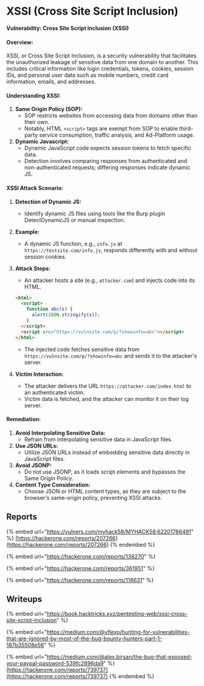 # XSSI (Cross Site Script Inclusion)

**Vulnerability: Cross Site Script Inclusion (XSSI)**

#### Overview:

XSSI, or Cross Site Script Inclusion, is a security vulnerability that facilitates the unauthorized leakage of sensitive data from one domain to another. This includes critical information like login credentials, tokens, cookies, session IDs, and personal user data such as mobile numbers, credit card information, emails, and addresses.

#### Understanding XSSI:

1. **Same Origin Policy (SOP):**
   * SOP restricts websites from accessing data from domains other than their own.
   * Notably, HTML `<script>` tags are exempt from SOP to enable third-party service consumption, traffic analysis, and Ad-Platform usage.
2. **Dynamic Javascript:**
   * Dynamic JavaScript code expects session tokens to fetch specific data.
   * Detection involves comparing responses from authenticated and non-authenticated requests; differing responses indicate dynamic JS.

#### XSSI Attack Scenario:

1. **Detection of Dynamic JS:**
   * Identify dynamic JS files using tools like the Burp plugin DetectDynamicJS or manual inspection.
2. **Example:**
   * A dynamic JS function, e.g., `info.js` at `https://testsite.com/info.js`, responds differently with and without session cookies.
3.  **Attack Steps:**

    * An attacker hosts a site (e.g., `attacker.com`) and injects code into its HTML.

    ```html
    <html>
      <script>
        function abc(s) {
          alert(JSON.stringify(s));
        }
      </script>
      <script src="https://vulnsite.com/p/?showinfo=abc"></script>
    </html>
    ```

    * The injected code fetches sensitive data from `https://vulnsite.com/p/?showinfo=abc` and sends it to the attacker's server.
4. **Victim Interaction:**
   * The attacker delivers the URL `https://attacker.com/index.html` to an authenticated victim.
   * Victim data is fetched, and the attacker can monitor it on their log server.

#### Remediation:

1. **Avoid Interpolating Sensitive Data:**
   * Refrain from interpolating sensitive data in JavaScript files.
2. **Use JSON URLs:**
   * Utilize JSON URLs instead of embedding sensitive data directly in JavaScript files.
3. **Avoid JSONP:**
   * Do not use JSONP, as it loads script elements and bypasses the Same Origin Policy.
4. **Content Type Consideration:**
   * Choose JSON or HTML content types, as they are subject to the browser's same-origin policy, preventing XSSI attacks.

## Reports

{% embed url="https://vulners.com/myhack58/MYHACK58:62201786491" %}
[https://hackerone.com/reports/207266](https://hackerone.com/reports/207266)
{% endembed %}

{% embed url="https://hackerone.com/reports/138270" %}

{% embed url="https://hackerone.com/reports/361951" %}

{% embed url="https://hackerone.com/reports/118631" %}

## Writeups

{% embed url="https://book.hacktricks.xyz/pentesting-web/xssi-cross-site-script-inclusion" %}

{% embed url="https://medium.com/@vflexo/hunting-for-vulnerabilities-that-are-ignored-by-most-of-the-bug-bounty-hunters-part-1-187b35508e56" %}

{% embed url="https://medium.com/@alex.birsan/the-bug-that-exposed-your-paypal-password-539fc2896da9" %}
[https://hackerone.com/reports/739737](https://hackerone.com/reports/739737)
{% endembed %}
